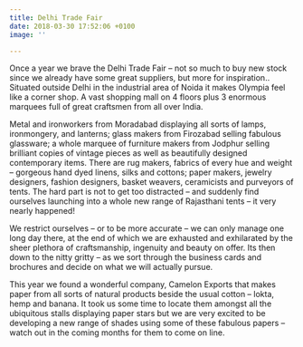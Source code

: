 ```yaml
---
title: Delhi Trade Fair
date: 2018-03-30 17:52:06 +0100
image: ''

---
```

Once a year we brave the Delhi Trade Fair – not so much to buy new stock since we already have some great suppliers, but more for inspiration..  Situated outside Delhi in the industrial area of Noida it makes Olympia feel like a corner shop.  A vast shopping mall on 4 floors plus 3 enormous marquees full of great craftsmen from all over India.

Metal  and ironworkers from Moradabad displaying all sorts of lamps, ironmongery, and lanterns; glass makers from Firozabad selling fabulous glassware; a whole marquee of furniture makers from Jodphur selling brilliant copies of vintage pieces as well as beautifully designed contemporary items.   There are rug makers, fabrics of every hue and weight – gorgeous hand dyed linens, silks and cottons; paper makers, jewelry designers, fashion designers, basket weavers, ceramicists and purveyors of tents.  The hard part is not to get too distracted – and suddenly find ourselves launching into a whole new range of Rajasthani tents – it very nearly happened!

We restrict ourselves – or to be more accurate – we can only manage one long day there, at the end of which we are exhausted and exhilarated by the sheer plethora of craftsmanship, ingenuity and beauty on offer.  Its then down to the nitty gritty – as we sort through the business cards and brochures and decide on what we will actually pursue.

This year we found a wonderful  company,  Camelon Exports that makes paper from all sorts of natural products beside the usual cotton – lokta, hemp and banana.   It took us some time to locate them amongst all the ubiquitous stalls displaying paper stars but  we are very excited to be developing a new range of shades using some of these fabulous papers – watch out in the coming months for them to come on line.
